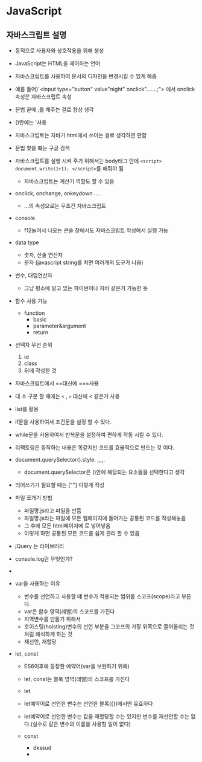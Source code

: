 # JavaScript

## 자바스크립트 설명

- 동적으로 사용자와 상호작용을 위해 생성
- JavaScript는 HTML을 제어하는 언어
- 자바스크립트를 사용하여 문서의 디자인을 변경시킬 수 있게 해줌
- 예를 들어)`<input type="button" value"night" onclick".......;"> 에서 onclick 속성은 자바스크립트 속성
- 문법 끝에 ;를 해주는 걸로 항상 생각
- ()안에는 '사용
- 자바스크립트는 자바가 html에서 쓰이는 걸로 생각하면 편함
- 문법 찾을 떄는 구글 검색

- 자바스크립트를 실행 시켜 주기 위해서는 body태그 안에 `<script> document.write(1+1); </script>`를 해줘야 됨

  - 자바스크립트는 계산기 역할도 할 수 있음

- onclick, onchange, onkeydown ....

  - ...의 속성으로는 무조건 자바스크립트

- console

  - f12눌려서 나오는 콘솔 창에서도 자바스크립트 작성해서 실행 가능

- data type

  - 숫자, 산술 연산자
  - 문자 (javascript string를 치면 여러개의 도구가 나옴)

- 변수, 대입연산자

  - 그냥 평소에 알고 있는 파이썬이나 자바 같은거 가능한 듯

- 함수 사용 가능

  - function
    - basic
    - parameter&argument
    - return

- 선택자 우선 순위

  1.  id
  2.  class
  3.  뒤에 작성한 것

- 자바스크립트에서 ==대신에 ===사용
- 대 소 구분 할 때에는 `<` , `>` 대신에 &lt; 같은거 사용
- list를 활용
- if문을 사용하여서 조건문을 설정 할 수 있다.
- while문을 사용하여서 반복문을 설정하여 편하게 작동 시킬 수 있다.

- 리팩토링은 동작하는 내용은 똑같지만 코드를 효율적으로 만드는 것 이다.

- document.querySelector().style. ,,,,.

  - document.querySelector은 ()안에 해당되는 요소들을 선택한다고 생각

- 띄어쓰기가 필요할 때는 [""] 이렇게 작성

- 파일 쪼개기 방법

  - 파일명.js라고 파일을 만듬
  - 파일명.js라는 파일에 모든 웹페이지에 들어가는 공통된 코드를 작성해놓음
  - 그 후에 모든 html페이지에 <script src="파일명.js"> </script>로 넣어넣옴
  - 이렇게 하면 공통된 모든 코드를 쉽게 관리 할 수 있음

- jQuery 는 라이브러리

- console.log란 무엇인가?
- <br>
- var을 사용하는 이유
  - 변수를 선언하고 사용할 떄 변수가 적용되는 범위를 스코프(scope)라고 부른다.
  - var은 함수 영역(레벨)의 스코프를 가진다
  - 지역변수를 만들기 위해서
  - 호이스팅(hoisting)변수의 선언 부분을 그코프의 가장 위쪽으로 끌어올리는 것 처럼 해석하게 하는 것
  - 재선언, 재할당

- let, const
  - ES6이후에 등장한 예약어(var을 보완하기 위해)
  -  let, const는 블록 영역(레벨)의 스코프를 가진다
  -  let
    - let예약어로 선언한 변수는 선언한 블록({})에서만 유효하다
    - let예약어로 선언한 변수는 값을 재할당할 수는 있지만 변수를 재선언할 수는 없다.(실수로 같은 변수의 이름을 사용할 일이 없다)
    
  - const
  
    - dkssud
    - 

